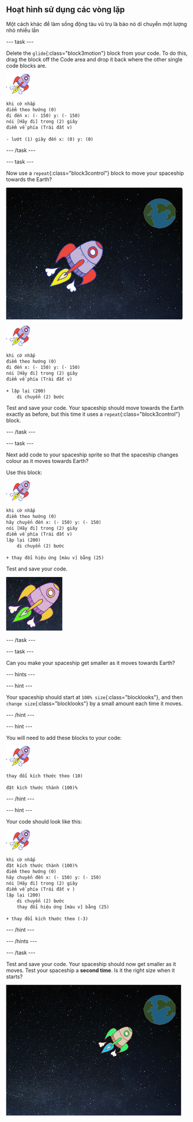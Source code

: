 ## Hoạt hình sử dụng các vòng lặp

Một cách khác để làm sống động tàu vũ trụ là bảo nó di chuyển một lượng nhỏ nhiều lần

\--- task \---

Delete the `glide`{:class="block3motion"} block from your code. To do this, drag the block off the Code area and drop it back where the other single code blocks are.

![Spaceship sprite](images/sprite-spaceship.png)

```blocks3
khi cờ nhấp
điểm theo hướng (0)
đi đến x: (- 150) y: (- 150)
nói [Hãy đi] trong (2) giây
điểm về phía (Trái đất v)

- lướt (1) giây đến x: (0) y: (0)
```

\--- /task \---

\--- task \---

Now use a `repeat`{:class="block3control"} block to move your spaceship towards the Earth?

![Testing a spaceship animation](images/space-animate-stage.png)

![Spaceship sprite](images/sprite-spaceship.png)

```blocks3
khi cờ nhấp
điểm theo hướng (0)
đi đến x: (- 150) y: (- 150)
nói [Hãy đi] trong (2) giây
điểm về phía (Trái đất v)

+ lặp lại (200)
    di chuyển (2) bước
```

Test and save your code. Your spaceship should move towards the Earth exactly as before, but this time it uses a `repeat`{:class="block3control"} block.

\--- /task \---

\--- task \---

Next add code to your spaceship sprite so that the spaceship changes colour as it moves towards Earth?

Use this block:

![Spaceship sprite](images/sprite-spaceship.png)

```blocks3
khi cờ nhấp
điểm theo hướng (0)
hãy chuyển đến x: (- 150) y: (- 150)
nói [Hãy đi] trong (2) giây
điểm về phía (Trái đất v)
lặp lại (200)
    di chuyển (2) bước

+ thay đổi hiệu ứng [màu v] bằng (25)
```

Test and save your code.

![Testing a colour-changing spaceship](images/space-colour-test.png)

\--- /task \---

\--- task \---

Can you make your spaceship get smaller as it moves towards Earth?

\--- hints \---

\--- hint \---

Your spaceship should start at `100% size`{:class="blocklooks"}, and then `change size`{:class="blocklooks"} by a small amount each time it moves.

\--- /hint \---

\--- hint \---

You will need to add these blocks to your code:

![Tàu vũ trụ](images/sprite-spaceship.png)

```blocks3
thay đổi kích thước theo (10)

đặt kích thước thành (100)%
```

\--- /hint \---

\--- hint \---

Your code should look like this:

![Spaceship sprite](images/sprite-spaceship.png)

```blocks3
khi cờ nhấp
đặt kích thước thành (100)%
điểm theo hướng (0)
hãy chuyển đến x: (- 150) y: (- 150)
nói [Hãy đi] trong (2) giây
điểm về phía (Trái đất v )
lặp lại (200)
    di chuyển (2) bước
    thay đổi hiệu ứng [màu v] bằng (25)

+ thay đổi kích thước theo (-3)
```

\--- /hint \---

\--- /hints \---

\--- /task \---

Test and save your code. Your spaceship should now get smaller as it moves. Test your spaceship a **second time**. Is it the right size when it starts?

![Testing a shrinking spaceship](images/space-size-test.png)
